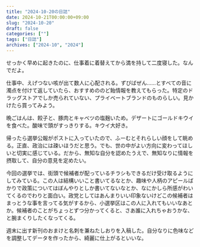 ```yaml
---
title: "2024-10-20の日誌"
date: 2024-10-21T00:00:00+09:00
slug: "2024-10-20"
draft: false
categories: [""]
tags: ["日誌"]
archives: ["2024-10", "2024"]
---
```

せっかく早めに起きたのに、仕事着に着替えてから満を持して二度寝した。なんでだよ。

仕事中、えげつない咳が出て数人に心配される。ずびばぜん……とすべての音に濁点を付けて返していたら、おすすめののど飴情報を教えてもらった。特定のドラッグストアでしか売られていない、プライベートブランドのものらしい。見かけたら買ってみよう。

晩ごはんは、餃子と、豚肉とキャベツの塩麹いため。デザートにゴールドキウイを食べた。酸味で頭がすっきりする。キウイ大好き。

帰ったら選挙公報がポストに入っていたので、ふーむとそれらしい顔をして眺める。正直、政治には疎いほうだと思う。でも、世の中がよい方向に変わってほしいと切実に感じている。だから、無知な自分を認めたうえで、無知なりに情報を摂取して、自分の意見を定めたい。

今回の選挙では、街頭で候補者が配っているチラシもできるだけ受け取るようにしてみている。この人は結構いいこと書いてるなとか、趣味や人柄のアピールばかりで政策についてはぼんやりとしか書いてないなとか、なにかしら所感がわいてくるのでわりと面白い。政党としてはあんまりいい印象ないけどこの候補者はまっとうな事を言ってる気がするから、小選挙区はこの人に入れてもいいなあとか。候補者のことがちょっとずつ分かってくると、さあ誰に入れちゃおうかな、と腕まくりしたくなってくる。

週末に出す新刊のおまけと名刺を兼ねたしおりを入稿した。自分なりに色味などを調整してデータを作ったから、綺麗に仕上がるといいな。
